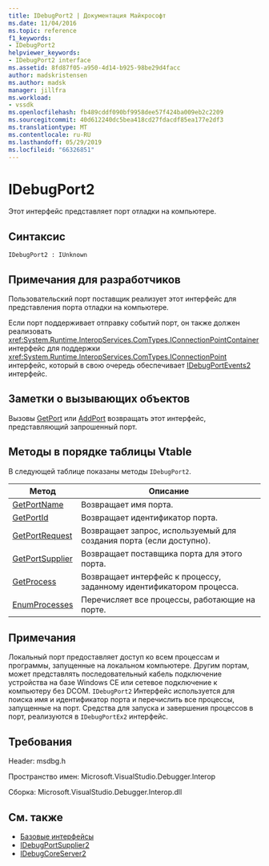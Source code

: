 ```yaml
---
title: IDebugPort2 | Документация Майкрософт
ms.date: 11/04/2016
ms.topic: reference
f1_keywords:
- IDebugPort2
helpviewer_keywords:
- IDebugPort2 interface
ms.assetid: 8fd87f05-a950-4d14-b925-98be29d4facc
author: madskristensen
ms.author: madsk
manager: jillfra
ms.workload:
- vssdk
ms.openlocfilehash: fb489cddf090bf9958dee57f424ba009eb2c2209
ms.sourcegitcommit: 40d612240dc5bea418cd27fdacdf85ea177e2df3
ms.translationtype: MT
ms.contentlocale: ru-RU
ms.lasthandoff: 05/29/2019
ms.locfileid: "66326851"
---
```

# <a name="idebugport2"></a>IDebugPort2
Этот интерфейс представляет порт отладки на компьютере.

## <a name="syntax"></a>Синтаксис

```
IDebugPort2 : IUnknown
```

## <a name="notes-for-implementers"></a>Примечания для разработчиков
 Пользовательский порт поставщик реализует этот интерфейс для представления порта отладки на компьютере.

 Если порт поддерживает отправку событий порт, он также должен реализовать <xref:System.Runtime.InteropServices.ComTypes.IConnectionPointContainer> интерфейс для поддержки <xref:System.Runtime.InteropServices.ComTypes.IConnectionPoint> интерфейс, который в свою очередь обеспечивает [IDebugPortEvents2](../../../extensibility/debugger/reference/idebugportevents2.md) интерфейс.

## <a name="notes-for-callers"></a>Заметки о вызывающих объектов
 Вызовы [GetPort](../../../extensibility/debugger/reference/idebugportsupplier2-getport.md) или [AddPort](../../../extensibility/debugger/reference/idebugportsupplier2-addport.md) возвращать этот интерфейс, представляющий запрошенный порт.

## <a name="methods-in-vtable-order"></a>Методы в порядке таблицы Vtable
 В следующей таблице показаны методы `IDebugPort2`.

|Метод|Описание|
|------------|-----------------|
|[GetPortName](../../../extensibility/debugger/reference/idebugport2-getportname.md)|Возвращает имя порта.|
|[GetPortId](../../../extensibility/debugger/reference/idebugport2-getportid.md)|Возвращает идентификатор порта.|
|[GetPortRequest](../../../extensibility/debugger/reference/idebugport2-getportrequest.md)|Возвращает запрос, используемый для создания порта (если доступно).|
|[GetPortSupplier](../../../extensibility/debugger/reference/idebugport2-getportsupplier.md)|Возвращает поставщика порта для этого порта.|
|[GetProcess](../../../extensibility/debugger/reference/idebugport2-getprocess.md)|Возвращает интерфейс к процессу, заданному идентификатором процесса.|
|[EnumProcesses](../../../extensibility/debugger/reference/idebugport2-enumprocesses.md)|Перечисляет все процессы, работающие на порте.|

## <a name="remarks"></a>Примечания
 Локальный порт предоставляет доступ ко всем процессам и программы, запущенные на локальном компьютере. Другим портам, может представлять последовательный кабель подключение устройства на базе Windows CE или сетевое подключение к компьютеру без DCOM. `IDebugPort2` Интерфейс используется для поиска имя и идентификатор порта и перечислить все процессы, запущенные на порт. Средства для запуска и завершения процессов в порт, реализуются в `IDebugPortEx2` интерфейс.

## <a name="requirements"></a>Требования
 Header: msdbg.h

 Пространство имен: Microsoft.VisualStudio.Debugger.Interop

 Сборка: Microsoft.VisualStudio.Debugger.Interop.dll

## <a name="see-also"></a>См. также
- [Базовые интерфейсы](../../../extensibility/debugger/reference/core-interfaces.md)
- [IDebugPortSupplier2](../../../extensibility/debugger/reference/idebugportsupplier2.md)
- [IDebugCoreServer2](../../../extensibility/debugger/reference/idebugcoreserver2.md)